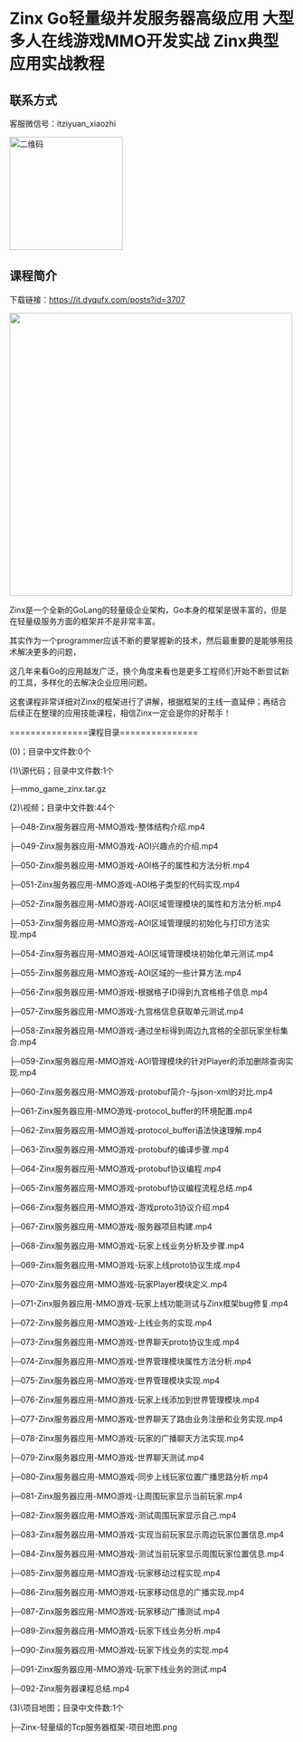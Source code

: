 # Zinx Go轻量级并发服务器高级应用 大型多人在线游戏MMO开发实战 Zinx典型应用实战教程

## 联系方式

客服微信号：itziyuan_xiaozhi

<img src="https://ziyuanyun.oss-cn-guangzhou.aliyuncs.com/common/20240614073449/666b82192834a.jpg" width="200" height="200" alt="二维码">

## 课程简介

下载链接：https://it.dyqufx.com/posts?id=3707

<img src="https://ziyuanyun.oss-cn-guangzhou.aliyuncs.com/yun/20240515185307/66449413bb266.jpg" width="500" alt="">

   

 

 Zinx是一个全新的GoLang的轻量级企业架构，Go本身的框架是很丰富的，但是在轻量级服务方面的框架并不是非常丰富。

 

 其实作为一个programmer应该不断的要掌握新的技术，然后最重要的是能够用技术解决更多的问题，

 这几年来看Go的应用越发广泛，换个角度来看也是更多工程师们开始不断尝试新的工具，多样化的去解决企业应用问题。

 

 这套课程非常详细对Zinx的框架进行了讲解，根据框架的主线一直延伸；再结合后续正在整理的应用技能课程，相信Zinx一定会是你的好帮手！

 ===============课程目录===============

 (0)；目录中文件数:0个

 (1)\源代码；目录中文件数:1个

 ├─mmo_game_zinx.tar.gz

 (2)\视频；目录中文件数:44个

 ├─048-Zinx服务器应用-MMO游戏-整体结构介绍.mp4

 ├─049-Zinx服务器应用-MMO游戏-AOI兴趣点的介绍.mp4

 ├─050-Zinx服务器应用-MMO游戏-AOI格子的属性和方法分析.mp4

 ├─051-Zinx服务器应用-MMO游戏-AOI格子类型的代码实现.mp4

 ├─052-Zinx服务器应用-MMO游戏-AOI区域管理模块的属性和方法分析.mp4

 ├─053-Zinx服务器应用-MMO游戏-AOI区域管理膜的初始化与打印方法实现.mp4

 ├─054-Zinx服务器应用-MMO游戏-AOI区域管理模块初始化单元测试.mp4

 ├─055-Zinx服务器应用-MMO游戏-AOI区域的一些计算方法.mp4

 ├─056-Zinx服务器应用-MMO游戏-根据格子ID得到九宫格格子信息.mp4

 ├─057-Zinx服务器应用-MMO游戏-九宫格信息获取单元测试.mp4

 ├─058-Zinx服务器应用-MMO游戏-通过坐标得到周边九宫格的全部玩家坐标集合.mp4

 ├─059-Zinx服务器应用-MMO游戏-AOI管理模块的针对Player的添加删除查询实现.mp4

 ├─060-Zinx服务器应用-MMO游戏-protobuf简介-与json-xml的对比.mp4

 ├─061-Zinx服务器应用-MMO游戏-protocol_buffer的环境配置.mp4

 ├─062-Zinx服务器应用-MMO游戏-protocol_buffer语法快速理解.mp4

 ├─063-Zinx服务器应用-MMO游戏-protobuf的编译步骤.mp4

 ├─064-Zinx服务器应用-MMO游戏-protobuf协议编程.mp4

 ├─065-Zinx服务器应用-MMO游戏-protobuf协议编程流程总结.mp4

 ├─066-Zinx服务器应用-MMO游戏-游戏proto3协议介绍.mp4

 ├─067-Zinx服务器应用-MMO游戏-服务器项目构建.mp4

 ├─068-Zinx服务器应用-MMO游戏-玩家上线业务分析及步骤.mp4

 ├─069-Zinx服务器应用-MMO游戏-玩家上线proto协议生成.mp4

 ├─070-Zinx服务器应用-MMO游戏-玩家Player模块定义.mp4

 ├─071-Zinx服务器应用-MMO游戏-玩家上线功能测试与Zinx框架bug修复.mp4

 ├─072-Zinx服务器应用-MMO游戏-上线业务的实现.mp4

 ├─073-Zinx服务器应用-MMO游戏-世界聊天proto协议生成.mp4

 ├─074-Zinx服务器应用-MMO游戏-世界管理模块属性方法分析.mp4

 ├─075-Zinx服务器应用-MMO游戏-世界管理模块实现.mp4

 ├─076-Zinx服务器应用-MMO游戏-玩家上线添加到世界管理模块.mp4

 ├─077-Zinx服务器应用-MMO游戏-世界聊天了路由业务注册和业务实现.mp4

 ├─078-Zinx服务器应用-MMO游戏-玩家的广播聊天方法实现.mp4

 ├─079-Zinx服务器应用-MMO游戏-世界聊天测试.mp4

 ├─080-Zinx服务器应用-MMO游戏-同步上线玩家位置广播思路分析.mp4

 ├─081-Zinx服务器应用-MMO游戏-让周围玩家显示当前玩家.mp4

 ├─082-Zinx服务器应用-MMO游戏-测试周围玩家显示自己.mp4

 ├─083-Zinx服务器应用-MMO游戏-实现当前玩家显示周边玩家位置信息.mp4

 ├─084-Zinx服务器应用-MMO游戏-测试当前玩家显示周围玩家位置信息.mp4

 ├─085-Zinx服务器应用-MMO游戏-玩家移动过程实现.mp4

 ├─086-Zinx服务器应用-MMO游戏-玩家移动信息的广播实现.mp4

 ├─087-Zinx服务器应用-MMO游戏-玩家移动广播测试.mp4

 ├─089-Zinx服务器应用-MMO游戏-玩家下线业务分析.mp4

 ├─090-Zinx服务器应用-MMO游戏-玩家下线业务的实现.mp4

 ├─091-Zinx服务器应用-MMO游戏-玩家下线业务的测试.mp4

 ├─092-Zinx服务器课程总结.mp4

 (3)\项目地图；目录中文件数:1个

 ├─Zinx-轻量级的Tcp服务器框架-项目地图.png

 

  